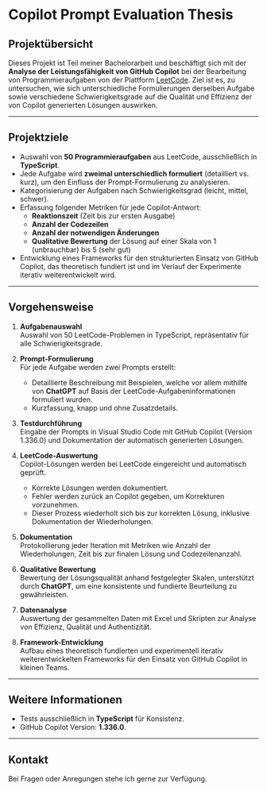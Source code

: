 # Copilot Prompt Evaluation Thesis

## Projektübersicht

Dieses Projekt ist Teil meiner Bachelorarbeit und beschäftigt sich mit der **Analyse der Leistungsfähigkeit von GitHub Copilot** bei der Bearbeitung von Programmieraufgaben von der Plattform [LeetCode](https://leetcode.com/). Ziel ist es, zu untersuchen, wie sich unterschiedliche Formulierungen derselben Aufgabe sowie verschiedene Schwierigkeitsgrade auf die Qualität und Effizienz der von Copilot generierten Lösungen auswirken.

---

## Projektziele

- Auswahl von **50 Programmieraufgaben** aus LeetCode, ausschließlich in **TypeScript**.
- Jede Aufgabe wird **zweimal unterschiedlich formuliert** (detailliert vs. kurz), um den Einfluss der Prompt-Formulierung zu analysieren.
- Kategorisierung der Aufgaben nach Schwierigkeitsgrad (leicht, mittel, schwer).
- Erfassung folgender Metriken für jede Copilot-Antwort:
  - **Reaktionszeit** (Zeit bis zur ersten Ausgabe)
  - **Anzahl der Codezeilen**
  - **Anzahl der notwendigen Änderungen**
  - **Qualitative Bewertung** der Lösung auf einer Skala von 1 (unbrauchbar) bis 5 (sehr gut)
- Entwicklung eines Frameworks für den strukturierten Einsatz von GitHub Copilot, das theoretisch fundiert ist und im Verlauf der Experimente iterativ weiterentwickelt wird.

---

## Vorgehensweise

1. **Aufgabenauswahl**  
   Auswahl von 50 LeetCode-Problemen in TypeScript, repräsentativ für alle Schwierigkeitsgrade.

2. **Prompt-Formulierung**  
   Für jede Aufgabe werden zwei Prompts erstellt:  
   - Detaillierte Beschreibung mit Beispielen, welche vor allem mithilfe von **ChatGPT** auf Basis der LeetCode-Aufgabeninformationen formuliert wurden.  
   - Kurzfassung, knapp und ohne Zusatzdetails.

3. **Testdurchführung**  
   Eingabe der Prompts in Visual Studio Code mit GitHub Copilot (Version 1.336.0) und Dokumentation der automatisch generierten Lösungen.

4. **LeetCode-Auswertung**  
   Copilot-Lösungen werden bei LeetCode eingereicht und automatisch geprüft.  
   - Korrekte Lösungen werden dokumentiert.  
   - Fehler werden zurück an Copilot gegeben, um Korrekturen vorzunehmen.  
   - Dieser Prozess wiederholt sich bis zur korrekten Lösung, inklusive Dokumentation der Wiederholungen.

5. **Dokumentation**  
   Protokollierung jeder Iteration mit Metriken wie Anzahl der Wiederholungen, Zeit bis zur finalen Lösung und Codezeilenanzahl.

6. **Qualitative Bewertung**  
   Bewertung der Lösungsqualität anhand festgelegter Skalen, unterstützt durch **ChatGPT**, um eine konsistente und fundierte Beurteilung zu gewährleisten.

7. **Datenanalyse**  
   Auswertung der gesammelten Daten mit Excel und Skripten zur Analyse von Effizienz, Qualität und Authentizität.

8. **Framework-Entwicklung**  
   Aufbau eines theoretisch fundierten und experimentell iterativ weiterentwickelten Frameworks für den Einsatz von GitHub Copilot in kleinen Teams.

---

## Weitere Informationen

- Tests ausschließlich in **TypeScript** für Konsistenz.  
- GitHub Copilot Version: **1.336.0**.  
---

## Kontakt

Bei Fragen oder Anregungen stehe ich gerne zur Verfügung.
